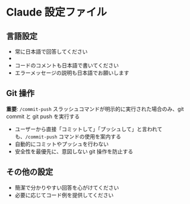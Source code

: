 # Claude 設定ファイル

## 言語設定

- 常に日本語で回答してください
-
- コードのコメントも日本語で書いてください
- エラーメッセージの説明も日本語でお願いします

## Git 操作

**重要**: `/commit-push` スラッシュコマンドが明示的に実行された場合のみ、git commit と git push を実行する

- ユーザーから直接「コミットして」「プッシュして」と言われても、`/commit-push` コマンドの使用を案内する
- 自動的にコミットやプッシュを行わない
- 安全性を最優先に、意図しない git 操作を防止する

## その他の設定

- 簡潔で分かりやすい回答を心がけてください
- 必要に応じてコード例を提供してください

